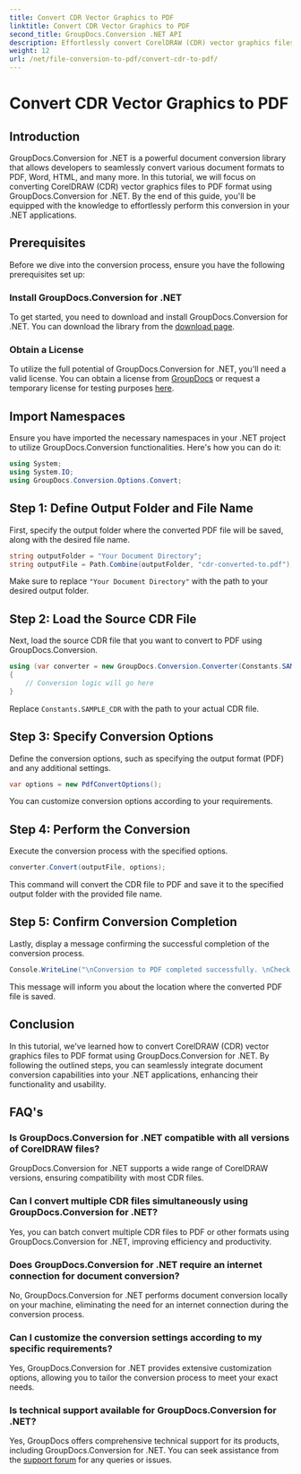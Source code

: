 ```yaml
---
title: Convert CDR Vector Graphics to PDF
linktitle: Convert CDR Vector Graphics to PDF
second_title: GroupDocs.Conversion .NET API
description: Effortlessly convert CorelDRAW (CDR) vector graphics files to PDF format using GroupDocs.Conversion for .NET. Streamline your document conversion process.
weight: 12
url: /net/file-conversion-to-pdf/convert-cdr-to-pdf/
---
```


# Convert CDR Vector Graphics to PDF

## Introduction
GroupDocs.Conversion for .NET is a powerful document conversion library that allows developers to seamlessly convert various document formats to PDF, Word, HTML, and many more. In this tutorial, we will focus on converting CorelDRAW (CDR) vector graphics files to PDF format using GroupDocs.Conversion for .NET. By the end of this guide, you'll be equipped with the knowledge to effortlessly perform this conversion in your .NET applications.
## Prerequisites
Before we dive into the conversion process, ensure you have the following prerequisites set up:
### Install GroupDocs.Conversion for .NET
To get started, you need to download and install GroupDocs.Conversion for .NET. You can download the library from the [download page](https://releases.groupdocs.com/conversion/net/).
### Obtain a License
To utilize the full potential of GroupDocs.Conversion for .NET, you'll need a valid license. You can obtain a license from [GroupDocs](https://purchase.groupdocs.com/buy) or request a temporary license for testing purposes [here](https://purchase.groupdocs.com/temporary-license/).

## Import Namespaces
Ensure you have imported the necessary namespaces in your .NET project to utilize GroupDocs.Conversion functionalities. Here's how you can do it:
```csharp
using System;
using System.IO;
using GroupDocs.Conversion.Options.Convert;
```
## Step 1: Define Output Folder and File Name
First, specify the output folder where the converted PDF file will be saved, along with the desired file name.
```csharp
string outputFolder = "Your Document Directory";
string outputFile = Path.Combine(outputFolder, "cdr-converted-to.pdf");
```
Make sure to replace `"Your Document Directory"` with the path to your desired output folder.
## Step 2: Load the Source CDR File
Next, load the source CDR file that you want to convert to PDF using GroupDocs.Conversion.
```csharp
using (var converter = new GroupDocs.Conversion.Converter(Constants.SAMPLE_CDR))
{
    // Conversion logic will go here
}
```
Replace `Constants.SAMPLE_CDR` with the path to your actual CDR file.
## Step 3: Specify Conversion Options
Define the conversion options, such as specifying the output format (PDF) and any additional settings.
```csharp
var options = new PdfConvertOptions();
```
You can customize conversion options according to your requirements.
## Step 4: Perform the Conversion
Execute the conversion process with the specified options.
```csharp
converter.Convert(outputFile, options);
```
This command will convert the CDR file to PDF and save it to the specified output folder with the provided file name.
## Step 5: Confirm Conversion Completion
Lastly, display a message confirming the successful completion of the conversion process.
```csharp
Console.WriteLine("\nConversion to PDF completed successfully. \nCheck output in {0}", outputFolder);
```
This message will inform you about the location where the converted PDF file is saved.

## Conclusion
In this tutorial, we've learned how to convert CorelDRAW (CDR) vector graphics files to PDF format using GroupDocs.Conversion for .NET. By following the outlined steps, you can seamlessly integrate document conversion capabilities into your .NET applications, enhancing their functionality and usability.
## FAQ's
### Is GroupDocs.Conversion for .NET compatible with all versions of CorelDRAW files?
GroupDocs.Conversion for .NET supports a wide range of CorelDRAW versions, ensuring compatibility with most CDR files.
### Can I convert multiple CDR files simultaneously using GroupDocs.Conversion for .NET?
Yes, you can batch convert multiple CDR files to PDF or other formats using GroupDocs.Conversion for .NET, improving efficiency and productivity.
### Does GroupDocs.Conversion for .NET require an internet connection for document conversion?
No, GroupDocs.Conversion for .NET performs document conversion locally on your machine, eliminating the need for an internet connection during the conversion process.
### Can I customize the conversion settings according to my specific requirements?
Yes, GroupDocs.Conversion for .NET provides extensive customization options, allowing you to tailor the conversion process to meet your exact needs.
### Is technical support available for GroupDocs.Conversion for .NET?
Yes, GroupDocs offers comprehensive technical support for its products, including GroupDocs.Conversion for .NET. You can seek assistance from the [support forum](https://forum.groupdocs.com/c/conversion/11) for any queries or issues.
